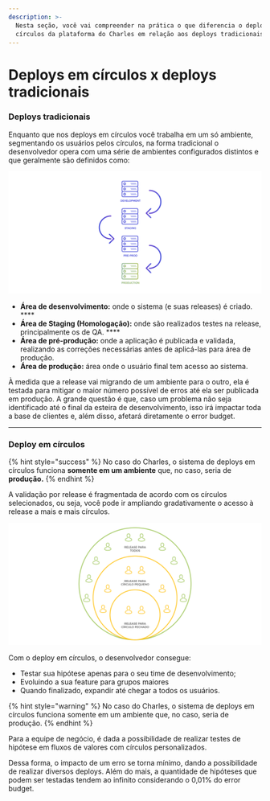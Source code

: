 ```yaml
---
description: >-
  Nesta seção, você vai compreender na prática o que diferencia o deploy em
  círculos da plataforma do Charles em relação aos deploys tradicionais.
---
```


# Deploys em círculos x deploys tradicionais

### Deploys tradicionais 

Enquanto que nos deploys em círculos você trabalha em um só ambiente, segmentando os usuários pelos círculos, na forma tradicional o desenvolvedor opera com uma série de ambientes configurados distintos e que geralmente são definidos como:

![](../.gitbook/assets/deploys-em-circulos-vs.deploys-tradicionais%20%281%29.png)

* **Área de desenvolvimento:** onde o sistema \(e suas releases\) é criado.  ****
* **Área de Staging \(Homologação\):** onde são realizados testes   na release, principalmente os de QA.   ****
* **Área de pré-produção:** onde a aplicação é publicada e validada, realizando as correções necessárias antes de aplicá-las para área de produção.  
* **Área de produção:** área onde o usuário final tem acesso ao sistema.

À medida que a release vai migrando de um ambiente para o outro, ela é testada para mitigar o maior número possível de erros até ela ser publicada em produção. A grande questão é que, caso um problema não seja identificado até o final da esteira de desenvolvimento, isso irá impactar toda a base de clientes e, além disso, afetará diretamente o error budget.  
****

### **Deploy em círculos**

{% hint style="success" %}
No caso do Charles, o sistema de deploys em círculos funciona **somente em um ambiente** que, no caso, seria de **produção.** 
{% endhint %}

A validação por release é fragmentada de acordo com os círculos selecionados, ou seja, você pode ir ampliando gradativamente o acesso à release a mais e mais círculos. 

![](../.gitbook/assets/conceito-de-deploy-em-circulos.png)

Com o deploy em círculos, o desenvolvedor consegue:

* Testar sua hipótese apenas para o seu time de desenvolvimento;
* Evoluindo a sua feature para grupos maiores 
* Quando finalizado, expandir até chegar a todos os usuários. 

{% hint style="warning" %}
No caso do Charles, o sistema de deploys em círculos funciona somente em um ambiente que, no caso, seria de produção. 
{% endhint %}

Para a equipe de negócio, é dada a possibilidade de realizar testes de hipótese em fluxos de valores com círculos personalizados.

Dessa forma, o impacto de um erro se torna mínimo, dando a possibilidade de realizar diversos deploys. Além do mais, a quantidade de hipóteses que podem ser testadas tendem ao infinito considerando o 0,01% do error budget. 

## 



